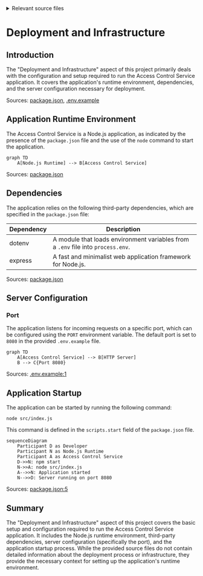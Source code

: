 <details>
<summary>Relevant source files</summary>

The following files were used as context for generating this wiki page:

- [.env.example](https://github.com/aanickode/access-control-service/blob/main/.env.example)
- [package.json](https://github.com/aanickode/access-control-service/blob/main/package.json)
</details>

# Deployment and Infrastructure

## Introduction

The "Deployment and Infrastructure" aspect of this project primarily deals with the configuration and setup required to run the Access Control Service application. It covers the application's runtime environment, dependencies, and the server configuration necessary for deployment.

Sources: [package.json](), [.env.example]()

## Application Runtime Environment

The Access Control Service is a Node.js application, as indicated by the presence of the `package.json` file and the use of the `node` command to start the application.

```mermaid
graph TD
    A[Node.js Runtime] --> B[Access Control Service]
```

Sources: [package.json]()

## Dependencies

The application relies on the following third-party dependencies, which are specified in the `package.json` file:

| Dependency | Description |
| --- | --- |
| dotenv | A module that loads environment variables from a `.env` file into `process.env`. |
| express | A fast and minimalist web application framework for Node.js. |

Sources: [package.json]()

## Server Configuration

### Port

The application listens for incoming requests on a specific port, which can be configured using the `PORT` environment variable. The default port is set to `8080` in the provided `.env.example` file.

```mermaid
graph TD
    A[Access Control Service] --> B[HTTP Server]
    B --> C{Port 8080}
```

Sources: [.env.example:1]()

## Application Startup

The application can be started by running the following command:

```
node src/index.js
```

This command is defined in the `scripts.start` field of the `package.json` file.

```mermaid
sequenceDiagram
    Participant D as Developer
    Participant N as Node.js Runtime
    Participant A as Access Control Service
    D->>N: npm start
    N->>A: node src/index.js
    A-->>N: Application started
    N-->>D: Server running on port 8080
```

Sources: [package.json:5]()

## Summary

The "Deployment and Infrastructure" aspect of this project covers the basic setup and configuration required to run the Access Control Service application. It includes the Node.js runtime environment, third-party dependencies, server configuration (specifically the port), and the application startup process. While the provided source files do not contain detailed information about the deployment process or infrastructure, they provide the necessary context for setting up the application's runtime environment.